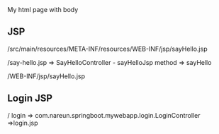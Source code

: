 <html>
<head>
    <title>My HTML Page</title>
</head>
<body>
    My html page with body
</body>
</html>

## JSP

/src/main/resources/META-INF/resources/WEB-INF/jsp/sayHello.jsp

/say-hello.jsp => SayHelloController - sayHelloJsp method => sayHello

/WEB-INF/jsp/sayHello.jsp

## Login JSP

/ login => com.nareun.springboot.mywebapp.login.LoginController =>login.jsp